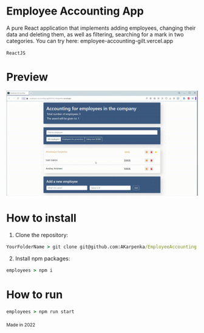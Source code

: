 # Employee Accounting App
A pure React application that implements adding employees, changing their data and deleting them, as well as filtering, searching for a mark in two categories.
You can try here: employee-accounting-gilt.vercel.app

`ReactJS`

# Preview 
<p align="center">
  <img src="public/EmployeesApp.gif" width="700"/>
</p>

# How to install 
1. Clone the repository:
```cmd
YourFolderName > git clone git@github.com:AKarpenka/EmployeeAccounting.git
```

2. Install npm packages:
```cmd
employees > npm i
```

# How to run 
```cmd
employees > npm run start
```

<sub>Made in 2022</sub>
